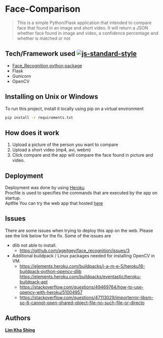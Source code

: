 # Face-Comparison
> This is a simple Python/Flask application that intended to compare face that found in an image and short video. It will return a JSON whether face found in image and video, a confidence percentage and whether is matched or not


## Tech/Framework used [![js-standard-style](https://img.shields.io/badge/code%20style-standard-brightgreen.svg?style=flat)](https://github.com/feross/standard)
* [Face_Recognition python package](https://github.com/ageitgey/face_recognition) 
* Flask
* Gunicorn
* OpenCV


## Installing on Unix or Windows
To run this project, install it locally using pip on a virtual environment
```sh
pip install -r requirements.txt
```

## How does it work
1. Upload a picture of the person you want to compare
2. Upload a short video (mp4, avi, webm) 
3. Click compare and the app will compare the face found in picture and video. 


## Deployment
Deployment was done by using [Heroku](https://www.heroku.com/)  
Procfile is used to specifies the commands that are executed by the app on startup.  
Aptfile 
You can try the web app that hosted [here](https://cardzone-face-matching.herokuapp.com/)


## Issues
There are some issues when trying to deploy this app on the web. Please see the link below for the fix. Some of the issues are
* dlib not able to install.
  * https://github.com/ageitgey/face_recognition/issues/3
* Additional buildpack / Linux packages needed for installing OpenCV in VM.
  * https://elements.heroku.com/buildpacks/j-a-m-e-5/heroku16-buildpack-python-opencv-dlib
https://elements.heroku.com/buildpacks/eventastic/heroku-buildpack-apt
  * https://stackoverflow.com/questions/49469764/how-to-use-opencv-with-heroku/51004957
  * https://stackoverflow.com/questions/47113029/importerror-libsm-so-6-cannot-open-shared-object-file-no-such-file-or-directo


## Authors
[**Lim Kha Shing**](https://www.linkedin.com/in/lim-kha-shing-836a24120/)
